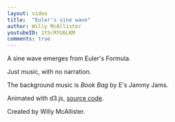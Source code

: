 ```yaml
---
layout: video
title:  "Euler's sine wave"
author: Willy McAllister
youtubeID: 1tSrRYU6LKM 
comments: true
--- 
```


A sine wave emerges from Euler's Formula. 

Just music, with no narration. 

The background music is *Book Bag* by E's Jammy Jams. 

Animated with d3.js, [source code](https://github.com/willymcallister/spinningnumbers/tree/master/_articles/d3/eulers-sinewave-d3.html).

Created by Willy McAllister.